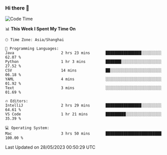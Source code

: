 ### Hi there 👋


<!--START_SECTION:waka-->
![Code Time](http://img.shields.io/badge/Code%20Time-1%2C142%20hrs%2038%20mins-blue)

📊 **This Week I Spent My Time On** 

```text
🕑︎ Time Zone: Asia/Shanghai

💬 Programming Languages: 
Java                     2 hrs 23 mins       ████████████████░░░░░░░░░   62.07 % 
Python                   1 hr 3 mins         ███████░░░░░░░░░░░░░░░░░░   27.52 % 
CSV                      14 mins             ██░░░░░░░░░░░░░░░░░░░░░░░   06.18 % 
YAML                     4 mins              ░░░░░░░░░░░░░░░░░░░░░░░░░   01.92 % 
Text                     3 mins              ░░░░░░░░░░░░░░░░░░░░░░░░░   01.69 % 

🔥 Editors: 
IntelliJ                 2 hrs 29 mins       ████████████████░░░░░░░░░   64.61 % 
VS Code                  1 hr 21 mins        █████████░░░░░░░░░░░░░░░░   35.39 % 

💻 Operating System: 
Mac                      3 hrs 50 mins       █████████████████████████   100.00 % 
```


 Last Updated on 28/05/2023 00:50:29 UTC
<!--END_SECTION:waka-->

<!--
**SillyPasty/SillyPasty** is a ✨ _special_ ✨ repository because its `README.md` (this file) appears on your GitHub profile.

Here are some ideas to get you started:

- 🔭 I’m currently working on ...
- 🌱 I’m currently learning ...
- 👯 I’m looking to collaborate on ...
- 🤔 I’m looking for help with ...
- 💬 Ask me about ...
- 📫 How to reach me: ...
- 😄 Pronouns: ...
- ⚡ Fun fact: ...
-->


